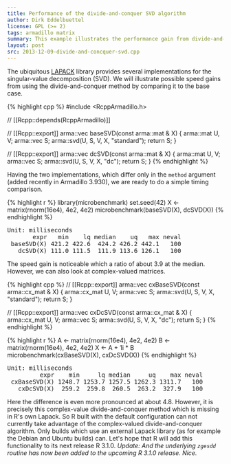 ```yaml
---
title: Performance of the divide-and-conquer SVD algorithm
author: Dirk Eddelbuettel
license: GPL (>= 2)
tags: armadillo matrix
summary: This example illustrates the performance gain from divide-and-conquer SVD
layout: post
src: 2013-12-09-divide-and-concquer-svd.cpp
---
```

The ubiquitous [LAPACK](http://www.netlib.org/lapack) library provides several 
implementations for the singular-value decomposition (SVD). We will illustrate 
possible speed gains from using the divide-and-conquer method by comparing it
to the base case.



{% highlight cpp %}
#include <RcppArmadillo.h>

// [[Rcpp::depends(RcppArmadillo)]]

// [[Rcpp::export]]
arma::vec baseSVD(const arma::mat & X) {
    arma::mat U, V;
    arma::vec S;
    arma::svd(U, S, V, X, "standard");
    return S;
}

// [[Rcpp::export]]
arma::vec dcSVD(const arma::mat & X) {
    arma::mat U, V;
    arma::vec S;
    arma::svd(U, S, V, X, "dc");
    return S;
}
{% endhighlight %}


Having the two implementations, which differ only in the `method`
argument (added recently in Armadillo 3.930), we are ready to do a
simple timing comparison.

{% highlight r %}
library(microbenchmark)
set.seed(42)
X <- matrix(rnorm(16e4), 4e2, 4e2)
microbenchmark(baseSVD(X), dcSVD(X))
{% endhighlight %}



<pre class="output">
Unit: milliseconds
       expr   min    lq median    uq   max neval
 baseSVD(X) 421.2 422.6  424.2 426.2 442.1   100
   dcSVD(X) 111.0 111.5  111.9 113.6 126.1   100
</pre>


The speed gain is noticeable which a ratio of about 3.9 at the
median. However, we can also look at complex-valued matrices.

{% highlight cpp %}
// [[Rcpp::export]]
arma::vec cxBaseSVD(const arma::cx_mat & X) {
    arma::cx_mat U, V;
    arma::vec S;
    arma::svd(U, S, V, X, "standard");
    return S;
}

// [[Rcpp::export]]
arma::vec cxDcSVD(const arma::cx_mat & X) {
    arma::cx_mat U, V;
    arma::vec S;
    arma::svd(U, S, V, X, "dc");
    return S;
}
{% endhighlight %}


{% highlight r %}
A <- matrix(rnorm(16e4), 4e2, 4e2)
B <- matrix(rnorm(16e4), 4e2, 4e2)
X <- A + 1i * B
microbenchmark(cxBaseSVD(X), cxDcSVD(X))
{% endhighlight %}



<pre class="output">
Unit: milliseconds
         expr    min     lq median     uq    max neval
 cxBaseSVD(X) 1248.7 1253.7 1257.5 1262.3 1311.7   100
   cxDcSVD(X)  259.2  259.8  260.5  263.2  327.9   100
</pre>


Here the difference is even more pronounced at about 4.8. However,
it is precisely this complex-value divide-and-conquer method which
is missing in R's own Lapack. So R built with the default
configuration can not currently take advantage of the
complex-valued divide-and-conquer algorithm. Only builds which use
an external Lapack library (as for example the Debian and Ubuntu
builds) can. Let's hope that R will add this functionality to its
next release R 3.1.0. <em>Update: And the underlying `zgesdd`
routine has now been added to the upcoming R 3.1.0 release. Nice.</em>
